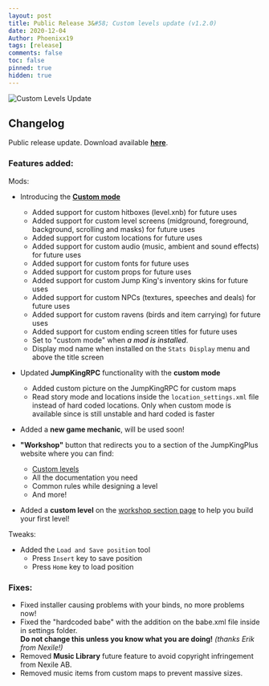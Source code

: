 ```yaml
---
layout: post
title: Public Release 3&#58; Custom levels update (v1.2.0)
date: 2020-12-04
Author: Phoenixx19
tags: [release]
comments: false
toc: false
pinned: true
hidden: true
---
```


![Custom Levels Update](https://github.com/Phoenixx19/JumpKingPlus/raw/master/docs/images/Banner120.png)

## Changelog

Public release update.
Download available [**here**](https://github.com/Phoenixx19/JumpKingPlus/releases/tag/v1.2.0). <!-- more -->

### Features added:
Mods:
- Introducing the [**Custom mode**](http://phoenixx19.github.io/JumpKingPlus/about)
  - Added support for custom hitboxes (level.xnb) for future uses
  - Added support for custom level screens (midground, foreground, background, scrolling and masks) for future uses
  - Added support for custom locations for future uses
  - Added support for custom audio (music, ambient and sound effects) for future uses
  - Added support for custom fonts for future uses
  - Added support for custom props for future uses
  - Added support for custom Jump King's inventory skins for future uses
  - Added support for custom NPCs (textures, speeches and deals) for future uses
  - Added support for custom ravens (birds and item carrying) for future uses
  - Added support for custom ending screen titles for future uses
  - Set to "custom mode" when <span title="lol" style="cursor: help; font-style: italic; font-weight: 500">a mod is installed</span>.
  - Display mod name when installed on the `Stats Display` menu and above the title screen

- Updated **JumpKingRPC** functionality with the **custom mode**
  - Added custom picture on the JumpKingRPC for custom maps
  - Read story mode and locations inside the `location_settings.xml` file instead of hard coded locations. Only when custom mode is available since is still unstable and hard coded is faster

- Added a **new game mechanic**, will be used soon!

- **"Workshop"** button that redirects you to a section of the JumpKingPlus website where you can find:
  - [Custom levels](http://phoenixx19.github.io/JumpKingPlus/workshop/)
  - All the documentation you need
  - Common rules while designing a level
  - And more!

- Added a __custom level__ on the [workshop section page](http://phoenixx19.github.io/JumpKingPlus/workshop/) to help you build your first level!

Tweaks:
- Added the `Load and Save position` tool
  - Press `Insert` key to save position
  - Press `Home` key to load position 
  
### Fixes:
- Fixed installer causing problems with your binds, no more problems now!
- Fixed the "hardcoded babe" with the addition on the babe.xml file inside in settings folder. 
  <br>**Do not change this unless you know what you are doing!** _(thanks Erik from Nexile!)_
- Removed **Music Library** future feature to avoid copyright infringement from Nexile AB.
- Removed music items from custom maps to prevent massive sizes.